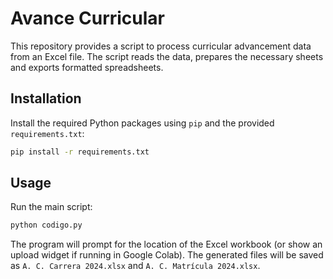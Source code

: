 # Avance Curricular

This repository provides a script to process curricular advancement data from an Excel file. The script reads the data, prepares the necessary sheets and exports formatted spreadsheets.

## Installation

Install the required Python packages using `pip` and the provided `requirements.txt`:

```bash
pip install -r requirements.txt
```

## Usage

Run the main script:

```bash
python codigo.py
```

The program will prompt for the location of the Excel workbook (or show an upload widget if running in Google Colab). The generated files will be saved as `A. C. Carrera 2024.xlsx` and `A. C. Matrícula 2024.xlsx`.
